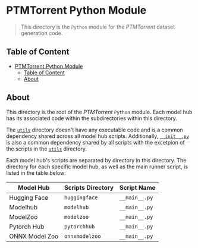# PTMTorrent Python Module

> This directory is the `Python` module for the *PTMTorrent* dataset generation
> code.

## Table of Content

- [PTMTorrent Python Module](#ptmtorrent-python-module)
  - [Table of Content](#table-of-content)
  - [About](#about)

## About

This directory is the root of the *PTMTorrent* `Python` module. Each model hub
has its associated code within the subdirectories within this directory.

The [`utils`](utils/) directory doesn't have any executable code and is a common
dependency shared across all model hub scripts. Additionally,
[`__init__.py`](__init__.py) is also a common dependency shared by all scripts
with the excetpion of the scripts in the [`utils`](utils/) directory.

Each model hub's scripts are separated by directory in this directory. The
directory for each specific model hub, as well as the main runner script, is
listed in the table below:

| Model Hub      | Scripts Directory | Script Name   |
| -------------- | ----------------- | ------------- |
| Hugging Face   | `huggingface`     | `__main__.py` |
| Modelhub       | `modelhub`        | `__main__.py` |
| ModelZoo       | `modelzoo`        | `__main__.py` |
| Pytorch Hub    | `pytorchhub`      | `__main__.py` |
| ONNX Model Zoo | `onnxmodelzoo`    | `__main__.py` |

<!-- Table created with https://www.tablesgenerator.com/markdown_tables -->
